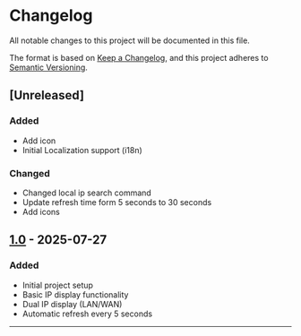 # Changelog

All notable changes to this project will be documented in this file.

The format is based on [Keep a Changelog](https://keepachangelog.com/en/1.0.0/),
and this project adheres to [Semantic Versioning](https://semver.org/spec/v2.0.0.html).

## [Unreleased]

### Added

- Add icon
- Initial Localization support (i18n)

### Changed

- Changed local ip search command
- Update refresh time form 5 seconds to 30 seconds
- Add icons

## [1.0] - 2025-07-27

### Added

- Initial project setup
- Basic IP display functionality
- Dual IP display (LAN/WAN)
- Automatic refresh every 5 seconds

---

[1.0]: https://github.com/juliansantosinfo/gnome-shell-extension-show-my-ip/releases/tag/v1.0
